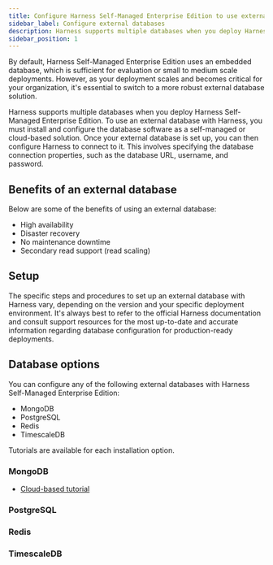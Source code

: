 ```yaml
---
title: Configure Harness Self-Managed Enterprise Edition to use external databases
sidebar_label: Configure external databases
description: Harness supports multiple databases when you deploy Harness Self Managed Enterprise Edition. Tutorials are available for you to learn about your configuration options.
sidebar_position: 1
---
```


By default, Harness Self-Managed Enterprise Edition uses an embedded database, which is sufficient for evaluation or small to medium scale deployments. However, as your deployment scales and becomes critical for your organization, it's essential to switch to a more robust external database solution. 

Harness supports multiple databases when you deploy Harness Self-Managed Enterprise Edition. To use an external database with Harness, you must install and configure the database software as a self-managed or cloud-based solution. Once your external database is set up, you can then configure Harness to connect to it. This involves specifying the database connection properties, such as the database URL, username, and password.

## Benefits of an external database

Below are some of the benefits of using an external database:

- High availability
- Disaster recovery
- No maintenance downtime
- Secondary read support (read scaling)

## Setup

The specific steps and procedures to set up an external database with Harness vary, depending on the version and your specific deployment environment. It's always best to refer to the official Harness documentation and consult support resources for the most up-to-date and accurate information regarding database configuration for production-ready deployments.

## Database options

You can configure any of the following external databases with Harness Self-Managed Enterprise Edition:

- MongoDB
- PostgreSQL
- Redis
- TimescaleDB

Tutorials are available for each installation option.

### MongoDB

- [Cloud-based tutorial](/tutorials/self-managed-enterprise-edition/use-an-external-mongodb-database)

<!---
- [Self-managed tutorial](tutorials/self-managed-enterprise-edition/use-an-external-self-managed-mongodb)
-->

### PostgreSQL
<!---
- [Self-managed tutorial](tutorials/self-managed-enterprise-edition/use-an-external-postgres-database)
-->

### Redis

<!---
- [Self-managed tutorial](tutorials/self-managed-enterprise-edition/use-an-external-redis-database)
-->

### TimescaleDB

<!---
- [Self-managed tutorial](tutorials/self-managed-enterprise-edition/use-an-external-sm-timescaledb)
-->
